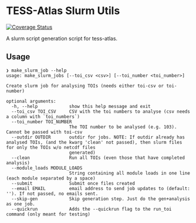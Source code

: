 # TESS-Atlas Slurm Utils
[![Coverage Status](https://coveralls.io/repos/github/tess-atlas/tess_atlas_slurm_utils/badge.svg)](https://coveralls.io/github/tess-atlas/tess_atlas_slurm_utils)


A slurm script generation script for tess-atlas.

## Usage
```
❯ make_slurm_job --help
usage: make_slurm_jobs [--toi_csv <csv>] [--toi_number <toi_number>]

Create slurm job for analysing TOIs (needs either toi-csv or toi-number)

optional arguments:
  -h, --help            show this help message and exit
  --toi_csv TOI_CSV     CSV with the toi numbers to analyse (csv needs a column with `toi_numbers`)
  --toi_number TOI_NUMBER
                        The TOI number to be analysed (e.g. 103). Cannot be passed with toi-csv
  --outdir OUTDIR       outdir for jobs. NOTE: If outdir already has analysed TOIs, (and the kwarg 'clean' not passed), then slurm files for only the TOIs w/o netcdf files
                        generated)
  --clean               Run all TOIs (even those that have completed analysis)
  --module_loads MODULE_LOADS
                        String containing all module loads in one line (each module separated by a space)
  --submit              Submit once files created
  --email EMAIL         email address to send job updates to (default: ''). If not passed, no emails sent.
  --skip-gen            Skip generation step. Just do the gen+analysis as one job.
  --quickrun            Adds the --quickrun flag to the run_toi command (only meant for testing)

```
